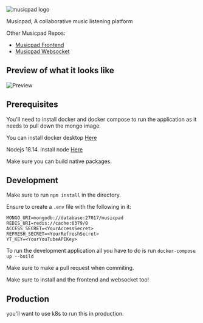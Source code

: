 ![musicpad logo](https://i.imgur.com/YnWT1Hb.png)

Musicpad, A collaborative music listening platform

Other Musicpad Repos:

- [Musicpad Frontend](https://github.com/musicpadnet/musicpad-frontend)
- [Musicpad Websocket](https://github.com/musicpadnet/musicpad-websocket)

## Preview of what it looks like
![Preview](https://i.imgur.com/wjc81Gs.png)

## Prerequisites

You'll need to install docker and docker compose to run the application as it needs to pull down the mongo image.

You can install docker desktop [Here](https://www.docker.com/products/docker-desktop)

Nodejs 18.14. install node [Here](https://nodejs.org/en/download/)

Make sure you can build native packages.

## Development

Make sure to run `npm install` in the directory.

Ensure to create a `.env` file with the following in it:

```
MONGO_URI=mongodb://database:27017/musicpad
REDIS_URI=redis://cache:6379/0
ACCESS_SECRET=<YourAccessSecret>
REFRESH_SECRET=<YourRefreshSecret>
YT_KEY=<YourYouTubeAPIKey>
```

To run the development application all you have to do is run `docker-compose up --build`

Make sure to make a pull request when commiting.

Make sure to install and the frontend and websocket too!

## Production

you'll want to use k8s to run this in production.
